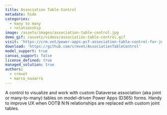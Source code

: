 ```yaml
---
title: Association Table Control
metadate: hide
categories:
  - many to many
  - relationship
image: /assets/images/association-table-control.jpg
demo_gif: /assets/videos/association-table-control.gif
visit: 'https://crm.vet/power-apps-pcf-association-table-control-for-joint-many-to-many-tables/'
download: 'https://github.com/crmvet/AssociationTableControl'
model_support: true
canvas_support: false
license_defined: true
managed_solution: true
authors:
  - crmvet
  - marco_navarro
---
```

A control to visualize and work with custom Dataverse association (aka joint or many-to-many) tables on model-driven Power Apps (D365) forms.
Handy to improve UX when OOTB N:N relationships are replaced with custom joint tables.

